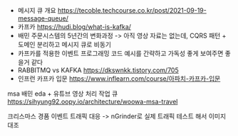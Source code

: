 - 메시지 큐 개요
  https://tecoble.techcourse.co.kr/post/2021-09-19-message-queue/
- 카프카
  https://hudi.blog/what-is-kafka/
- 배민 주문시스템의 5년간의 변화과정
  -> 아직 영상 자료는 없는데, CQRS 패턴 + 도메인 분리하고 메시지 큐로 비동기
- 카프카를 적용한 이벤트 프로그래밍 코드 예시를 간략하고 가독성 좋게 보여주면 좋을거 같다
- RABBITMQ vs KAFKA
  https://dkswnkk.tistory.com/705
- 인프런 카프카 입문
  https://www.inflearn.com/course/아파치-카프카-입문



msa 배민 eda + 유튜브 영상 처리 작업 큐
https://sihyung92.oopy.io/architecture/woowa-msa-travel

크리스마스 경품 이벤트 트래픽 대응 -> nGrinder로 실제 트래픽 테스트 해서 이미지 대조